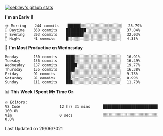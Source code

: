 [![sebdev's github stats](https://github-readme-stats.vercel.app/api?username=sebdeveloper6952&theme=vue-dark)](https://github.com/anuraghazra/github-readme-stats)
<!--START_SECTION:waka-->
**I'm an Early 🐤** 

```text
🌞 Morning    244 commits    ██████░░░░░░░░░░░░░░░░░░░   25.79% 
🌆 Daytime    358 commits    █████████░░░░░░░░░░░░░░░░   37.84% 
🌃 Evening    303 commits    ████████░░░░░░░░░░░░░░░░░   32.03% 
🌙 Night      41 commits     █░░░░░░░░░░░░░░░░░░░░░░░░   4.33%

```
📅 **I'm Most Productive on Wednesday** 

```text
Monday       160 commits    ████░░░░░░░░░░░░░░░░░░░░░   16.91% 
Tuesday      156 commits    ████░░░░░░░░░░░░░░░░░░░░░   16.49% 
Wednesday    187 commits    █████░░░░░░░░░░░░░░░░░░░░   19.77% 
Thursday     155 commits    ████░░░░░░░░░░░░░░░░░░░░░   16.38% 
Friday       92 commits     ██░░░░░░░░░░░░░░░░░░░░░░░   9.73% 
Saturday     85 commits     ██░░░░░░░░░░░░░░░░░░░░░░░   8.99% 
Sunday       111 commits    ███░░░░░░░░░░░░░░░░░░░░░░   11.73%

```


📊 **This Week I Spent My Time On** 

```text
🔥 Editors: 
VS Code                  12 hrs 31 mins      █████████████████████████   100.0% 
Vim                      0 secs              ░░░░░░░░░░░░░░░░░░░░░░░░░   0.0%

```


 Last Updated on 29/06/2021
<!--END_SECTION:waka-->
